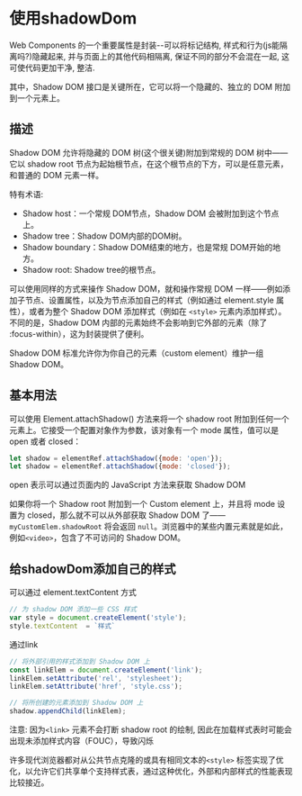 
# 使用shadowDom

Web Components 的一个重要属性是封装--可以将标记结构, 样式和行为(js能隔离吗?)隐藏起来, 并与页面上的其他代码相隔离, 保证不同的部分不会混在一起, 这可使代码更加干净, 整洁.

其中，Shadow DOM 接口是关键所在，它可以将一个隐藏的、独立的 DOM 附加到一个元素上。

## 描述

Shadow DOM 允许将隐藏的 DOM 树(这个很关键)附加到常规的 DOM 树中——它以 shadow root 节点为起始根节点，在这个根节点的下方，可以是任意元素，和普通的 DOM 元素一样。

特有术语:
+ Shadow host：一个常规 DOM节点，Shadow DOM 会被附加到这个节点上。
+ Shadow tree：Shadow DOM内部的DOM树。
+ Shadow boundary：Shadow DOM结束的地方，也是常规 DOM开始的地方。
+ Shadow root: Shadow tree的根节点。

可以使用同样的方式来操作 Shadow DOM，就和操作常规 DOM 一样——例如添加子节点、设置属性，以及为节点添加自己的样式（例如通过 element.style 属性），或者为整个 Shadow DOM 添加样式（例如在 `<style>` 元素内添加样式）。不同的是，Shadow DOM 内部的元素始终不会影响到它外部的元素（除了 :focus-within），这为封装提供了便利。

Shadow DOM 标准允许你为你自己的元素（custom element）维护一组 Shadow DOM。

## 基本用法

可以使用 Element.attachShadow() 方法来将一个 shadow root 附加到任何一个元素上。它接受一个配置对象作为参数，该对象有一个 mode 属性，值可以是 open 或者 closed：

```js
let shadow = elementRef.attachShadow({mode: 'open'});
let shadow = elementRef.attachShadow({mode: 'closed'});
```

open 表示可以通过页面内的 JavaScript 方法来获取 Shadow DOM

如果你将一个 Shadow root 附加到一个 Custom element 上，并且将 mode 设置为 closed，那么就不可以从外部获取 Shadow DOM 了——`myCustomElem.shadowRoot` 将会返回 `null`。浏览器中的某些内置元素就是如此，例如`<video>`，包含了不可访问的 Shadow DOM。

## 给shadowDom添加自己的样式

可以通过 element.textContent 方式
```js
// 为 shadow DOM 添加一些 CSS 样式
var style = document.createElement('style');
style.textContent  = `样式`
```


通过link

```js
// 将外部引用的样式添加到 Shadow DOM 上
const linkElem = document.createElement('link');
linkElem.setAttribute('rel', 'stylesheet');
linkElem.setAttribute('href', 'style.css');

// 将所创建的元素添加到 Shadow DOM 上
shadow.appendChild(linkElem);
```

注意: 因为`<link>` 元素不会打断 shadow root 的绘制, 因此在加载样式表时可能会出现未添加样式内容（FOUC），导致闪烁

许多现代浏览器都对从公共节点克隆的或具有相同文本的`<style>` 标签实现了优化，以允许它们共享单个支持样式表，通过这种优化，外部和内部样式的性能表现比较接近。